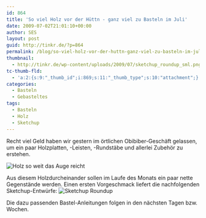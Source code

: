 ```yaml
---
id: 864
title: 'So viel Holz vor der Hüttn - ganz viel zu Basteln im Juli'
date: 2009-07-02T21:01:10+00:00
author: SES
layout: post
guid: http://tinkr.de/?p=864
permalink: /blog/so-viel-holz-vor-der-huttn-ganz-viel-zu-basteln-im-juli/
thumbnail:
  - http://tinkr.de/wp-content/uploads/2009/07/sketchup_roundup_sml.png
tc-thumb-fld:
  - 'a:2:{s:9:"_thumb_id";i:869;s:11:"_thumb_type";s:10:"attachment";}'
categories:
  - Basteln
  - Gebasteltes
tags:
  - Basteln
  - Holz
  - Sketchup
---
```

Recht viel Geld haben wir gestern im örtlichen Obibiber-Geschäft gelassen, um ein paar Holzplatten, -Leisten, -Rundstäbe und allerlei Zubehör zu erstehen.

<img loading="lazy" src="/assets/2009/07/holz.jpg" alt="Holz so weit das Auge reicht" title="holz" width="606" height="455" class="alignleft size-full wp-image-865" srcset="/assets/2009/07/holz.jpg 606w, /assets/2009/07/holz-300x225.jpg 300w" sizes="(max-width: 606px) 100vw, 606px" />

Aus diesem Holzdurcheinander sollen im Laufe des Monats ein paar nette Gegenstände werden. Einen ersten Vorgeschmack liefert die nachfolgenden Sketchup-Entwürfe:
<img loading="lazy" src="/assets/2009/07/sketchup_roundup.png" alt="Sketchup Roundup" title="Sketchup Roundup" width="606" height="511" class="alignleft size-full wp-image-866" srcset="/assets/2009/07/sketchup_roundup.png 606w, /assets/2009/07/sketchup_roundup-300x252.png 300w" sizes="(max-width: 606px) 100vw, 606px" />

Die dazu passenden Bastel-Anleitungen folgen in den nächsten Tagen bzw. Wochen.

